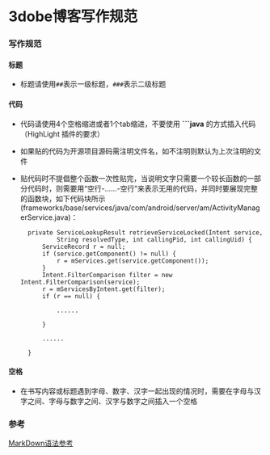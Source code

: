 # 3dobe博客写作规范

### 写作规范

#### 标题

* 标题请使用``##``表示一级标题，``###``表示二级标题

#### 代码

* 代码请使用4个空格缩进或者1个tab缩进，不要使用 **```java** 的方式插入代码（HighLight 插件的要求）
* 如果贴的代码为开源项目源码需注明文件名，如不注明则默认为上次注明的文件
* 贴代码时不提倡整个函数一次性贴完，当说明文字只需要一个较长函数的一部分代码时，则需要用“空行-......-空行”来表示无用的代码，并同时要展现完整的函数块，如下代码块所示(frameworks/base/services/java/com/android/server/am/ActivityManagerService.java)：

        private ServiceLookupResult retrieveServiceLocked(Intent service,
                String resolvedType, int callingPid, int callingUid) {
            ServiceRecord r = null;
            if (service.getComponent() != null) {
                r = mServices.get(service.getComponent());
            }
            Intent.FilterComparison filter = new Intent.FilterComparison(service);
            r = mServicesByIntent.get(filter);
            if (r == null) {
                    
                ......
        
            }
            
            ......
        
        }

#### 空格

* 在书写内容或标题遇到字母、数字、汉字一起出现的情况时，需要在字母与汉字之间、字母与数字之间、汉字与数字之间插入一个空格

### 参考

[MarkDown语法参考](http://wowubuntu.com/markdown/)
